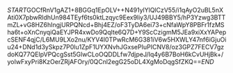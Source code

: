 $START$GOCfRnV1gAZ1+8BGGq1EpOLV++N491ylYlQlCzV55/i1qAyO2uBL5nXAti0X7pbwRldhUn984TEyf6ts0ktLzqyc9Eex9liy3/UJ49BBY5/hP3Yzwg3BTTmZL+vG8HZ6hIngjURPQNcd+Bhj4EZ/oF3TyDA6ei73+cNfaWpY8PBFr1fzMSha6t+oXnCnyqiQaEYJPR4xwDo9Qqlte6Q7D+Y9ScCzigmM5JEa9xiXxYAPepcSENF4qjC/L6MU9LXo2nu/KYV4I0TPwRcM6G381iV6w5HXWLY47nf6iGjuOiu24+DNd1d3ySkpz7P0lu1ZpF1UYXNvhJGxsePIuPICNV8/oz3GPZ7FECV7gzdoKQ77QEIpVPQcgSst5GlwCLoOQDDLfw7djpeJ/Iq4y6B7BoH6kCvUHjBk+/yoIwFxyPri8KzOerZRjAFOry/0QCnl2egG25oDL4XgMoDqgSfZKQ==$END$